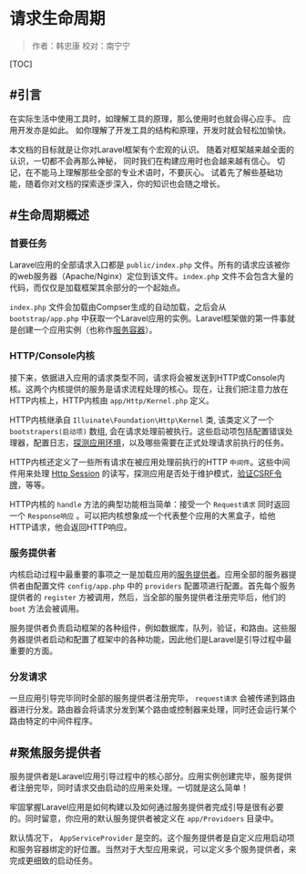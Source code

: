 # 请求生命周期
>作者：韩忠康
>校对：南宁宁

[TOC]

## #引言
在实际生活中使用工具时，如理解工具的原理，那么使用时也就会得心应手。 应用开发亦是如此。 如你理解了开发工具的结构和原理，开发时就会轻松加愉快。

本文档的目标就是让你对Laravel框架有个宏观的认识。 随着对框架越来越全面的认识，一切都不会再那么神秘， 同时我们在构建应用时也会越来越有信心。  切记，在不能马上理解那些全部的专业术语时，不要灰心。 试着先了解些基础功能，随着你对文档的探索逐步深入，你的知识也会随之增长。

## #生命周期概述

### 首要任务
Laravel应用的全部请求入口都是 `public/index.php` 文件。所有的请求应该被你的web服务器（Apache/Nginx）定位到该文件。`index.php` 文件不会包含大量的代码，而仅仅是加载框架其余部分的一个起始点。

`index.php` 文件会加载由Compser生成的自动加载，之后会从 `bootstrap/app.php` 中获取一个Laravel应用的实例。Laravel框架做的第一件事就是创建一个应用实例（也称作[服务容器](container)）。

### HTTP/Console内核
接下来，依据进入应用的请求类型不同，请求将会被发送到HTTP或Console内核。这两个内核提供的服务是请求流程处理的核心。现在，让我们把注意力放在HTTP内核上，HTTP内核由 `app/Http/Kernel.php` 定义。

HTTP内核继承自 `Illuinate\Foundation\Http\Kernel` 类, 该类定义了一个 `bootstrapers(启动项)` 数组, 会在请求处理前被执行。这些启动项包括配置错误处理器，配置日志，[探测应用环境]()，以及哪些需要在正式处理请求前执行的任务。

HTTP内核还定义了一些所有请求在被应用处理前执行的HTTP `中间件`。这些中间件用来处理 [Http Session]() 的读写，探测应用是否处于维护模式，[验证CSRF令牌]()，等等。

HTTP内核的 `handle` 方法的典型功能相当简单：接受一个 `Request请求` 同时返回一个 `Response响应` 。可以把内核想象成一个代表整个应用的大黑盒子，给他HTTP请求，他会返回HTTP响应。

### 服务提供者
内核启动过程中最重要的事项之一是加载应用的[服务提供者]()。应用全部的服务器提供者由配置文件 `config/app.php` 中的 `providers` 配置项进行配置。首先每个服务提供者的 `register` 方被调用，然后，当全部的服务提供者注册完毕后，他们的 `boot` 方法会被调用。

服务提供者负责启动框架的各种组件，例如数据库，队列，验证，和路由。这些服务器提供者启动和配置了框架中的各种功能，因此他们是Laravel是引导过程中最重要的方面。

### 分发请求
一旦应用引导完毕同时全部的服务提供者注册完毕， `request请求` 会被传递到路由器进行分发。路由器会将请求分发到某个路由或控制器来处理，同时还会运行某个路由特定的中间件程序。


## #聚焦服务提供者
服务提供者是Laravel应用引导过程中的核心部分。应用实例创建完毕，服务提供者注册完毕，同时请求交由启动的应用来处理。一切就是这么简单！

牢固掌握Laravel应用是如何构建以及如何通过服务提供者完成引导是很有必要的。同时留意，你应用的默认服务提供者被定义在 `app/Providoers` 目录中。

默认情况下， `AppServiceProvider` 是空的。这个服务提供者是自定义应用启动项和服务容器绑定的好位置。当然对于大型应用来说，可以定义多个服务提供者，来完成更细致的启动任务。